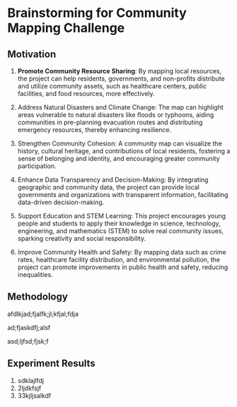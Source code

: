 # Brainstorming for Community Mapping Challenge

## Motivation

1. **Promote Community Resource Sharing**: By mapping local resources, the project can help residents, governments, and non-profits distribute and utilize community assets, such as healthcare centers, public facilities, and food resources, more effectively.

2. Address Natural Disasters and Climate Change: The map can highlight areas vulnerable to natural disasters like floods or typhoons, aiding communities in pre-planning evacuation routes and distributing emergency resources, thereby enhancing resilience.

3. Strengthen Community Cohesion: A community map can visualize the history, cultural heritage, and contributions of local residents, fostering a sense of belonging and identity, and encouraging greater community participation.

4. Enhance Data Transparency and Decision-Making: By integrating geographic and community data, the project can provide local governments and organizations with transparent information, facilitating data-driven decision-making.

5. Support Education and STEM Learning: This project encourages young people and students to apply their knowledge in science, technology, engineering, and mathematics (STEM) to solve real community issues, sparking creativity and social responsibility.

6. Improve Community Health and Safety: By mapping data such as crime rates, healthcare facility distribution, and environmental pollution, the project can promote improvements in public health and safety, reducing inequalities.

## Methodology

afdlkjad;fjalfk;jl;kfjal;fdja

ad;fjaskdfj;alsf

asd;ljfsd;fjsk;f


## Experiment Results

1. sdklajlfdj
2. 2ljdkfsjf
3. 33kjljsalkdf
